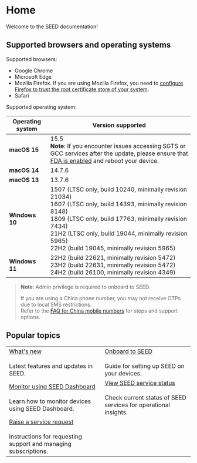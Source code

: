 # Home

Welcome to the SEED documentation! 
 
## Supported browsers and operating systems

Supported browsers:

 - Google Chrome
 - Microsoft Edge
 - Mozilla Firefox. If you are using Mozilla Firefox, you need to [configure Firefox to trust the root certificate store of your system](https://support.mozilla.org/en-US/kb/setting-certificate-authorities-firefox).
 - Safari

Supported operating system:


| **Operating system** | **Version supported** |
|---|---|
| **macOS 15**        | 15.5 <br> **Note**: If you encounter issues accessing SGTS or GCC services after the update, please ensure that [FDA is enabled](https://docs.developer.tech.gov.sg/docs/security-suite-for-engineering-endpoint-devices/post-onboarding-instructions/macos-latest?id=ensure-full-disk-access-fda-is-enabled-for-seed-components) and reboot your device. |
| **macOS 14**        | 14.7.6 |
| **macOS 13**        | 13.7.6 |
| **Windows 10**      | 1507 (LTSC only, build 10240, minimally revision 21034) <br> 1607 (LTSC only, build 14393, minimally revision 8148) <br> 1809 (LTSC only, build 17763, minimally revision 7434) <br> 21H2 (LTSC only, build 19044, minimally revision 5965) <br> 22H2 (build 19045, minimally revision 5965) |
| **Windows 11**      | 22H2 (build 22621, minimally revision 5472) <br> 23H2 (build 22631, minimally revision 5472) <br> 24H2 (build 26100, minimally revision 4349) |


> **Note**:
> Admin privilege is required to onboard to SEED.
> 
> If you are using a China phone number, you may not receive OTPs due to local SMS restrictions.  
> Refer to the [FAQ for China mobile numbers](/faqs/password-faq.md) for steps and support options.


## Popular topics
|  |  | 
| --- | --- |
| [What's new](release-notes)</br></br> Latest features and updates in SEED. | [Onboard to SEED](/onboard-device/seed-prerequisites.md) </br></br> Guide for setting up SEED on your devices. |
| [Monitor using SEED Dashboard](/seed-dashboard/seed-dashboard-overview.md) </br></br> Learn how to monitor devices using SEED Dashboard. | [View SEED service status](/support/seed-status.md)</br></br> Check current status of SEED services for operational insights.  |
|  [Raise a service request](/support/raise-service-request.md) </br></br> Instructions for requesting support and managing subscriptions. | 

